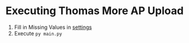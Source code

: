 # Executing Thomas More AP Upload

1. Fill in Missing Values in [settings](settings.py)
2. Execute `py main.py`